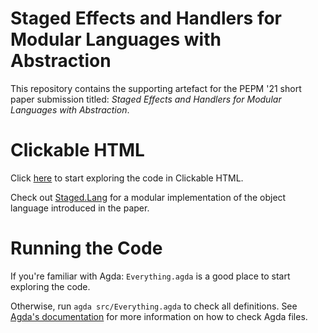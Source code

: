# Staged Effects and Handlers for Modular Languages with Abstraction

This repository contains the supporting artefact for the PEPM '21
short paper submission titled: *Staged Effects and Handlers for
Modular Languages with Abstraction*.

# Clickable HTML

Click
[here](https://casvdrest.github.io/staged-effects.agda/Everything.html)
to start exploring the code in Clickable HTML.

Check out
[Staged.Lang](https://casvdrest.github.io/staged-effects.agda/Staged.Lang.html)
for a modular implementation of the object language introduced in the paper.

# Running the Code

If you're familiar with Agda: `Everything.agda` is a good place to
start exploring the code.

Otherwise, run `agda src/Everything.agda` to check all
definitions. See
[Agda's documentation](https://agda.readthedocs.io/en/v2.6.0.1/getting-started/quick-guide.html)
for more information on how to check Agda files. 

